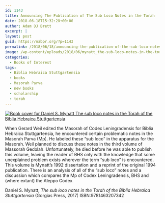 ```yaml
---
id: 1143
title: Announcing The Publication of The Sub Loco Notes in the Torah
date: 2018-06-18T15:32:28+00:00
author: Adam DJ Brett
excerpt: |
layout: post
guid: https://nabpr.org/?p=1143
permalink: /2018/06/18/announcing-the-publication-of-the-sub-loco-notes-in-the-torah/
image: /wp-content/uploads/2018/06/mynatt_the-sub-loco-notes-in-the-torah-of-the-biblia-hebraica-stuttgartensia.png
categories:
  - Books of Interest
tags:
  - Biblia Hebraica Stuttgartensia
  - books
  - Masorah Parva
  - new books
  - scholarship
  - torah
---
```

[<img class="alignleft size-medium wp-image-1145" src="/wp-content/uploads/2018/06/mynatt_the-sub-loco-notes-in-the-torah-of-the-biblia-hebraica-stuttgartensia-203x300.png" alt="Book cover for Daniel S. Mynatt The sub loco notes in the Torah of the Biblia Hebraica Stuttgartensia" width="203" height="300" srcset="/wp-content/uploads/2018/06/mynatt_the-sub-loco-notes-in-the-torah-of-the-biblia-hebraica-stuttgartensia-203x300.png 203w, /wp-content/uploads/2018/06/mynatt_the-sub-loco-notes-in-the-torah-of-the-biblia-hebraica-stuttgartensia.png 625w" sizes="(max-width: 203px) 100vw, 203px" />](/wp-content/uploads/2018/06/mynatt_the-sub-loco-notes-in-the-torah-of-the-biblia-hebraica-stuttgartensia.png)

When Gerard Weil edited the Masorah of Codex Leningradensis for Biblia Hebraica Stuttgartensia, he encountered certain problematic notes in the Masorah Parva (Mp). He labeled these “sub loco” in the apparatus for the Masorah. Weil planned to discuss these notes in the third volume of Massorah Gedolah. Unfortunately, he died before he was able to publish this volume, leaving the reader of BHS only with the knowledge that some unexplained problem exists wherever the term “sub loco” is encountered. This volume is Mynatt’s 1992 dissertation and a reprint of the original 1994 publication. There is an analysis of all of the “sub loco” notes and a discussion which compares the Mp of Codex Leningradensis, BHS and (where extant) the Aleppo Codex.

Daniel S. Mynatt, _The sub loco notes in the Torah of the Biblia Hebraica Stuttgartensia_ (Gorgias Press, 2017) ISBN:9781463207342